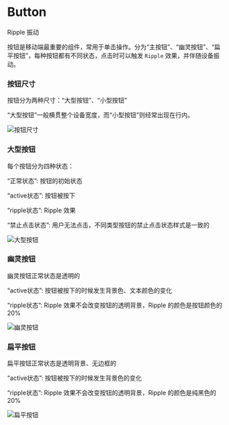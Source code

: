 # Button

<span class="tag ripple">Ripple</span>
<span class="tag shake">振动</span>

按钮是移动端最重要的组件，常用于单击操作。分为“主按钮”、“幽灵按钮”、“扁平按钮”，每种按钮都有不同状态，点击时可以触发 `Ripple` 效果，并伴随设备振动。

### 按钮尺寸

<div class="imgblock">
  <div class="sm">
    <p>按钮分为两种尺寸：“大型按钮”、“小型按钮”</p>
    <p>“大型按钮”一般横贯整个设备宽度，而“小型按钮”则经常出现在行内。</p>
  </div>
  <div class="sm">
    <img class="img" src="https://ws1.sinaimg.cn/large/006oPFLAly1frsquwz0tqj30jy07m3yo.jpg" alt="按钮尺寸"/>
  </div>
</div>


### 大型按钮

<div class="imgblock">
  <div class="sm">
    <p>每个按钮分为四种状态：</p>
    <p>“正常状态”: 按钮的初始状态</p>
    <p>“active状态”: 按钮被按下</p>
    <p>“ripple状态”: Ripple 效果</p>
    <p>“禁止点击状态”: 用户无法点击，不同类型按钮的禁止点击状态样式是一致的</p>
  </div>
  <div class="sm">
    <img class="img" src="https://ws1.sinaimg.cn/large/006oPFLAly1frunkffpydj30jy0dgt9c.jpg" alt="大型按钮"/>
  </div>
</div>


### 幽灵按钮

<div class="imgblock">
  <div class="sm">
    <p>幽灵按钮正常状态是透明的</p>
    <p>“active状态”: 按钮被按下的时候发生背景色、文本颜色的变化</p>
    <p>“ripple状态”: Ripple 效果不会改变按钮的透明背景，Ripple 的颜色是按钮颜色的 20%</p>
  </div>
  <div class="sm">
    <img class="img" src="https://ws1.sinaimg.cn/large/006oPFLAly1frunseh5hmj30jy0aajrx.jpg" alt="幽灵按钮"/>
  </div>
</div>

### 扁平按钮

<div class="imgblock">
  <div class="sm">
    <p>扁平按钮正常状态是透明背景、无边框的</p>
    <p>“active状态”: 按钮被按下的时候发生背景色的变化</p>
    <p>“ripple状态”: Ripple 效果不会改变按钮的透明背景，Ripple 的颜色是纯黑色的 20%</p>
  </div>
  <div class="sm">
    <img class="img" src="https://ws1.sinaimg.cn/large/006oPFLAly1frunwzs69pj30jy0a6aaf.jpg" alt="扁平按钮"/>
  </div>
</div>